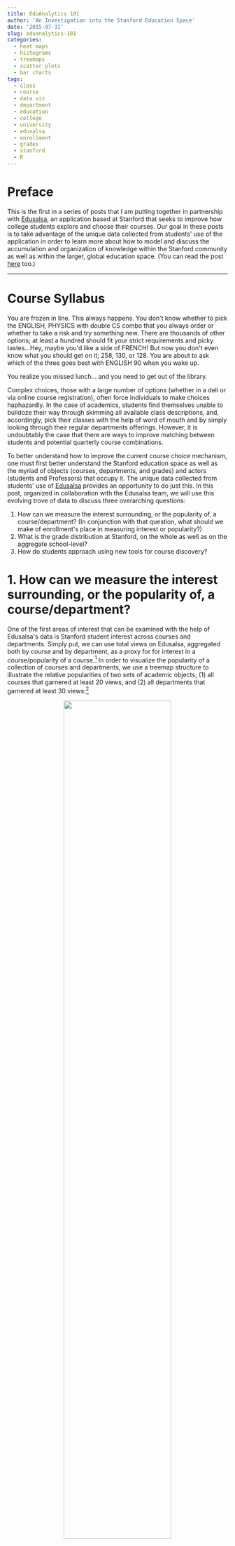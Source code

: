 ```yaml
---
title: EduAnalytics 101
author: 'An Investigation into the Stanford Education Space'
date: '2015-07-31'
slug: eduanalytics-101
categories:
  - heat maps
  - histograms
  - treemaps
  - scatter plots
  - bar charts
tags:
  - class
  - course
  - data viz
  - department
  - education
  - college
  - university
  - edusalsa
  - enrollment
  - grades
  - stanford
  - R
---
```


# Preface

This is the first in a series of posts that I am putting together in partnership with [Edusalsa](https://edusalsa.com/), an application based at Stanford that seeks to improve how college students explore and choose their courses. Our goal in these posts is to take advantage of the unique data collected from students' use of the application in order to learn more about how to model and discuss the accumulation and organization of knowledge within the Stanford community as well as within the larger, global education space. (You can read the post [here](https://edusalsa.com/blog/Eduanalytics%20101) too.)

---

# Course Syllabus

You are frozen in line. This always happens. You don't know whether to pick the ENGLISH, PHYSICS with double CS combo that you always order or whether to take a risk and try something new. There are thousands of other options; at least a hundred should fit your strict requirements and picky tastes...Hey, maybe you'd like a side of FRENCH! But now you don't even know what you should get on it; 258, 130, or 128. You are about to ask which of the three goes best with ENGLISH 90 when you wake up.

You realize you missed lunch... and you need to get out of the library.

Complex choices, those with a large number of options (whether in a deli or via online course registration), often force individuals to make choices haphazardly. In the case of academics, students find themselves unable to bulldoze their way through skimming all available class descriptions, and, accordingly, pick their classes with the help of word of mouth and by simply looking through their regular departments offerings. However, it is undoubtably the case that there are ways to improve matching between students and potential quarterly course combinations.

To better understand how to improve the current course choice mechanism, one must first better understand the Stanford education space as well as the myriad of objects (courses, departments, and grades) and actors (students and Professors) that occupy it. The unique data collected from students’ use of [Edusalsa](https://edusalsa.com/) provides an opportunity to do just this. In this post, organized in collaboration with the Edusalsa team, we will use this evolving trove of data to discuss three overarching questions:

1. How can we measure the interest surrounding, or the popularity of, a course/department? (In conjunction with that question, what should we make of enrollment's place in measuring interest or popularity?)
2. What is the grade distribution at Stanford, on the whole as well as on the aggregate school-level?
3. How do students approach using new tools for course discovery?


# 1. How can we measure the interest surrounding, or the popularity of, a course/department?

One of the first areas of interest that can be examined with the help of Edusalsa's data is Stanford student interest across courses and departments. Simply put, we can use total views on Edusalsa, aggregated both by course and by department, as a proxy for for interest in a course/popularity of a course.[^1] In order to visualize the popularity of a collection of courses and departments, we use a treemap structure to illustrate the relative popularities of two sets of academic objects; (1) all courses that garnered at least 20 views, and (2) all departments that garnered at least 30 views:[^2]

<center>
<img src="/post/eduanalytics-101_files/course_tree.png" alt="" width="70%" height="70%"/>
<img src="/post/eduanalytics-101_files/dept_tree.png" alt="" width="80%" height="80%"/>
</center>

The size of the rectangles within the treemap corresponds to the number of endpoints while the darkness of the color corresponds to the estimated enrollment by quarter for classes and entire departments. We notice that, at the course-level, the distribution of colors throughout the rectangles seems disorganized over the size dimension. In other words, there does not seem to be a strong relationship between enrollment and views at the course level. On the other hand, from a cursory look at the second graph, the department treemap seems to illustrate that courses with larger aggregate enrollments (that is, the sum of all enrollments for all classes in a given department) have more views.

# What should we make of enrollment's place in measuring interest or popularity?

While these particular treemaps are useful for visually comparing the number of views across courses and departments, they do not clarify what, if any, is the nature of the relationship between enrollment and views for these two subsets of all courses and departments. Due to the treemaps' analytic shortcomings, we address the legitimacy of our previous intuitions about the relationship by simply regressing views on enrollment at both the course- and department-level. See below for the relevant plot at the course-level:

<center>
<img src="/post/eduanalytics-101_files/course_scatter2.png" alt="" width="80%" height="80%"/>
</center>

The coefficient on enrollment in the simple linear regression model, represented by the blue line in the above plot, while positive, is not statistically significant. We can also see this is the case when considering the width of the light green area above (the 99% confidence interval) and the more narrow gray area (the 95% confidence interval), as both areas comfortably include an alternative version of the blue regression line for which the slope is 0. The enrollment variable's lack of explanatory power is further bolstered by the fact that, in this simple regression model framework, enrollment variation only accounts for 1.3% of the variation in views.

We now turn to the department-level, which seemed more promising from our original glance at the association between colors and sizes in the relevant treemap:

<center>
<img src="/post/eduanalytics-101_files/dept_scatter2.png" alt="" width="80%" height="80%"/>
</center>

In this case, the coefficient on enrollment in this model is statistically significant at the 0.1% level and communicates that, on average, a 1,000 person increase in enrollment for a department is associated with an increase of 65 views on Edusalsa. The strength of the association between enrollment and views is further evidenced by the 95% and 99% confidence intervals. In fact, the explanatory power of the enrollment variable in this context is strong to the point that the model accounts for 53.9% of variation in Edusalsa views.[^3]

# Theory derived from the comparison of course-level and department-level relationships

The difference between the strength of enrollment's relationship with views at the course and at the department level is clear and notable. I believe that this difference is attributable to the vast heterogeneity in interest across courses, meaning there is extreme variance in terms of how much interest a course garners within a given department. Meanwhile, the difference in interest levels that is so evident across courses disappears at the department-level, once all courses are aggregated. This observation potentially **serves as evidence of a current course search model in which students rigidly search within specific departments based on their requirements and fields of study, but then break up their exploration more fluidly at the course-level** based on what they've heard is good or which classes look the most interesting etc. While the students know what to expect from departments, courses can stand out via catchy names or unique concepts in the description.

# More possible metrics, and way more colors...

There are a few other metrics beyond views and enrollment that we might be interested in when trying to assess or proxy for interest surrounding a course or department. In order to compare some of these alternative metrics across various departments we present the below heat map, which serves to relatively compare a set of six metrics across the top 15 departments by enrollment size:

<center>
<img src="/post/eduanalytics-101_files/heat3.png" alt="" width="80%" height="80%"/>
</center>

While we have discussed enrollment before, I also include number of courses in the second column as an alternative measurement of the size of the department. Rather than defining size by number of people who take classes in the department, this defines size by the number of courses the department offers. The darker greens of CEE, Education, and Law illustrate that these are the departments parenting the most courses.

Another new metric in the above is the fifth column, a metric for number of viewers, which refers the number of unique individuals who visited a course page within a department. The inclusion of this measurement allows us to avoid certain individuals exerting improperly large influence over our measures. For example, one person who visits Economics course pages thousands of times won't be able to skew this metric though she could skew the views metric significantly. Note that the columns for number of views and number of viewers are very similar, which indicates that, beyond some individuals in EE, departments had individuals viewing courses at similar frequencies.

The last new concept we introduce in the heat map is the notion of normalizing by enrollment, seen in columns four and six, so as to define metrics that take into account the size of the Stanford population that is already involved with these departments. Normalizing views and viewers in this way makes a large impact. Most notably, CS is no longer the dominant department, and instead shares the stage with other departments like Psychology, MS&E, MEE, etc. This normalized measure could be interpreted to proxy for the interest outside of the core members of the department (eg-majors and planned majors), in which case Psychology is certainly looking interesting to those on the outside looking in.

# 2. What is the grade distribution at Stanford, on the whole as well as on the aggregate school-level? 

The second topic that we cover in this post pertains to that pesky letter attached to a course--that is, grades. Our obtained data included grade distributions by course.[^4] We use this data to build the frequency distribution for all grades received at Stanford. The following histogram illustrates that the most commonly received grade during the quarter was an A while the median grade was an A- (red line) and the mean grade was a 3.57 (blue line):

<center>
<img src="/post/eduanalytics-101_files/stanford_dist.png" alt="" width="60%" height="60%"/>
</center>

While this visual is interesting in and of itself since it presents all Stanford course offerings solely by grade outcomes, it would also be meaningful to compare different subsets of the Stanford education space. In particular, we choose to use a similar technique to compare grading distributions across the three schools at Stanford--the School of Humanities & Sciences, the School of Engineering, and the School of Earth, Energy and Environmental Sciences--in order to see whether there is any notable difference across the groups:

<center>
<img src="/post/eduanalytics-101_files/school_dist.png" alt="" width="80%" height="80%"/>
</center>

The histograms for the three schools present incredibly similar distributions--to the extent that at first I thought I mistakenly plotted the same school's distribution three times. All three have medians of A- and the means are span a narrow range of 0.08; the means are 3.52, 3.60, and 3.58 for the Humanities & Sciences, Engineering, and Earth Sciences schools, respectively.[^5]

# 3. How do students approach using new tools for course discovery?

Since we have discussed views and other metrics both across classes and departments, it is worth mentioning what the Edusalsa metrics look like over individual users. Specifically, we are curious how many times unique users view courses through Edusalsa. In examining this, we are inherently examining the level of "stickiness" of the site and the aggregated view of how users interact with new course tools. In this case, the stickiness level is low, as illustrated below by both (i) a quickly plunging number of unique individuals as the number of course views grows, and (ii) a linear decline of number of unique individuals as the number of course views grows when using a log-log plot.[^6]

<img src="/post/eduanalytics-101_files/stick1.png" alt="" width="60%" height="60%"/>

The negative linear relationship between the log transformed variables in the second panel (evidenced by the good fit of the above blue line) is indicative of the negative exponential form of the relationship between number of course views and number of unique individuals.[^7]  This simply indicates that, as is the case with most new applications, so-called stickiness is low. It will be interesting to see whether this changes given the new addition of the ability to create an account.

# School's out (for summer)

Our key insights in this post lie in the depths of the first section, which discussed

> evidence of a current course search model in which students rigidly search within specific departments based on their requirements and fields of study, but then break up their exploration more fluidly at the course-level

With evolving data collection, we will continue to use Edusalsa data in order to learn more about the current course search model as well as the specific Stanford education space. Future steps in this line of work will include analyzing the dynamics between departments and the courses that populate them using network analysis techniques. (There is a slew of possible options on this topic: mapping out connections between departments based on overlap in the text of course descriptions, number of cross-listings, etc.)

There is ample room for tools in the education space to help students search across conventional departments, rather than strictly within them, and understanding the channels that individuals most naturally categorize or conceptualize courses constitutes a large chunk of the work ahead.

---

# Data/Code

All datasets and R scripts necessary to recreate these visuals are available at my ["edusalsa" Github repo](https://github.com/apalbright/edusalsa)!

# Update: Code fix [April 2016]

Thanks to [Stuart Rojstaczer](http://stuartr.com/) for finding an error in my grade distribution histograms. Just fixed them and uploaded the [fixed R script](https://github.com/apalbright/edusalsa/blob/master/grades_new.R) as well. Such is the beauty of internet feedback!

[^1]: Edusalsa views by course refers to the number of times an individual viewed the main page for a course on the site. Technically, this is when the `data.url` that we record includes the suffix `/course?c=DEPT&NUM` where `DEPT` is the department abbreviation followed by the number of the course within the department. Views aggregated by department is equivalent to the sum total of all views for courses that are under the umbrella of a given department.

[^2]: We only illustrate courses with at least 20 views and departments with at least 30 views in order that they will be adequately visible in the static treemap. Ideally, the views would be structured in an interactive hierarchical tree structure in which one starts at the school level (Humanities & Sciences, Engineering, Geosciences) and can venture down to the department level followed by the course level.

[^3]: Though it might seem as though Computer Science is an outlier in this dataset whose omission could fundamentally alter the power of the simple regression model, it turns out even after omitting CS the coefficient on enrollment remains significant at the 0.1% level while the `$R^2$` remains high as well at approximately 0.446.

[^4]: The grade distribution data is self-reported by Stanford students over multiple quarters.

[^5]: While the distributions are very similar aggregated over the school level, I doubt they would be as similar at the smaller, more idiosyncratic department-level. This could be interesting to consider across similar departments, such as ME, EE, CEE, etc. It could also be interesting to try and code all classes at Stanford as "techie" or "fuzzy" a la the quintessential Stanford student split and see whether those two grade frequency distributions are also nearly identical.

[^6]: We found that ID codes we use to identify individuals can change over people in the long-run. We believe this happens rarely in our dataset, however, it is worth noting nonetheless. Due to this caveat, some calculations could be over- or underestimates of the their true values. For instance, the low stickiness for Edusalsa views could be overestimated as some of the users who are coded as distinct people are the same. Under the same logic, in the heat table, the number of viewers could be an overestimate.

[^7]: The straight line fit in a log-log plot indicates a monomial relationship form. A monomial is a polynomial with one term--i.e. `$y=ax^n$` -- appear as straight lines in log-log plots such that `$n$` and `$a$` correspond to the slope and intercept, respectively.
